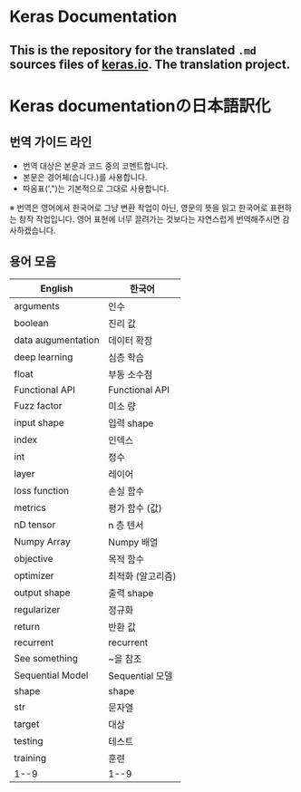 # Keras Documentation

This is the repository for the translated `.md` sources files of [keras.io](http://keras.io/). The translation project.
---

# Keras documentationの日本語訳化


## 번역 가이드 라인

- 번역 대상은 본문과 코드 중의 코멘트합니다.
- 본문은 경어체(습니다.)를 사용합니다.
- 따옴표(',")는 기본적으로 그대로 사용합니다.

※ 번역은 영어에서 한국어로 그냥 변환 작업이 아닌, 영문의 뜻을 읽고 한국어로 표현하는 창작 작업입니다.
영어 표현에 너무 끌려가는 것보다는 자연스럽게 번역해주시면 감사하겠습니다.

## 용어 모음

|English|한국어|
|--- |--- |
|arguments|인수|
|boolean|진리 값|
|data augumentation|데이터 확장|
|deep learning|심층 학습|
|float|부동 소수점|
|Functional API|Functional API|
|Fuzz factor|미소 량|
|input shape|입력 shape|
|index|인덱스|
|int|정수|
|layer|레이어|
|loss function|손실 함수|
|metrics|평가 함수 (값)|
|nD tensor|n 층 텐서|
|Numpy Array|Numpy 배열|
|objective|목적 함수|
|optimizer|최적화 (알고리즘)|
|output shape|출력 shape|
|regularizer|정규화|
|return|반환 값|
|recurrent|recurrent|
|See something|~을 참조|
|Sequential Model|Sequential 모델|
|shape|shape|
|str|문자열|
|target|대상|
|testing|테스트|
|training|훈련|
|1--9|1--9|